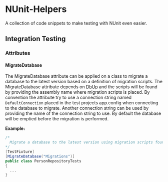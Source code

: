 # NUnit-Helpers
A collection of code snippets to make testing with NUnit even easier.

## Integration Testing

### Attributes

#### MigrateDatabase

The MigrateDatabase attribute can be applied on a class to migrate a database to the latest version based on a definition of migration scripts. The MigrateDatabase attribute depends on [DbUp](https://dbup.github.io/) and the scripts will be found by providing the assembly name where migration scripts is placed. By convention the attribute try to use a connection string named `DefaultConnection` placed in the test projects app.config when connecting to the database to migrate. Another connection string can be used by providing the name of the connection string to use. By default the database will be emptied before the migration is performed.

**Example:**

```csharp
/*
  Migrate a database to the latest version using migration scripts found in assembly named Migrations.
*/
[TestFixture]
[MigrateDatabase("Migrations")]
public class PersonRepositoryTests
{
  ...
}
```
